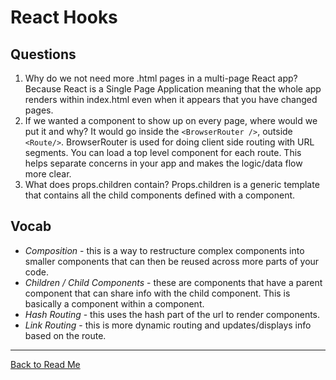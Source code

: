 # React Hooks

## Questions

1. Why do we not need more .html pages in a multi-page React app? Because React is a Single Page Application meaning that the whole app renders within index.html even when it appears that you have changed pages.
1. If we wanted a component to show up on every page, where would we put it and why? It would go inside the `<BrowserRouter />`, outside `<Route/>`. BrowserRouter is used for doing client side routing with URL segments. You can load a top level component for each route. This helps separate concerns in your app and makes the logic/data flow more clear.
1. What does props.children contain? Props.children is a generic template that contains all the child components defined with a component.

## Vocab

- *Composition* - this is a way to restructure complex components into smaller components that can then be reused across more parts of your code.
- *Children / Child Components* - these are components that have a parent component that can share info with the child component. This is basically a component within a component.
- *Hash Routing* - this uses the hash part of the url to render components.
- *Link Routing* - this is more dynamic routing and updates/displays info based on the route.

---

[Back to Read Me](../README.md)
